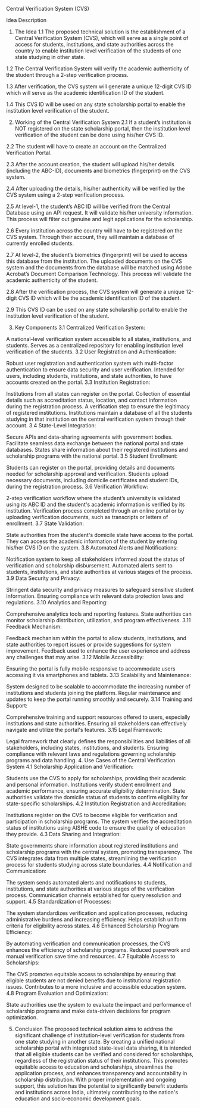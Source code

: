 Central Verification System (CVS)

Idea Description
1. The Idea
1.1 The proposed technical solution is the establishment of a Central Verification System (CVS), which will serve as a single point of access for students, institutions, and state authorities across the country to enable institution level verification of the students of one state studying in other state.

1.2 The Central Verification System will verify the academic authenticity of the student through a 2-step verification process.

1.3 After verification, the CVS system will generate a unique 12-digit CVS ID which will serve as the academic identification ID of the student.

1.4 This CVS ID will be used on any state scholarship portal to enable the institution level verification of the student.

2. Working of the Central Verification System
2.1 If a student’s institution is NOT registered on the state scholarship portal, then the institution level verification of the student can be done using his/her CVS ID.

2.2 The student will have to create an account on the Centralized Verification Portal.

2.3 After the account creation, the student will upload his/her details (including the ABC-ID), documents and biometrics (fingerprint) on the CVS system.

2.4 After uploading the details, his/her authenticity will be verified by the CVS system using a 2-step verification process.

2.5 At level-1, the student’s ABC ID will be verified from the Central Database using an API request. It will validate his/her university information. This process will filter out genuine and legit applications for the scholarship.

2.6 Every institution across the country will have to be registered on the CVS system. Through their account, they will maintain a database of currently enrolled students.

2.7 At level-2, the student’s biometrics (fingerprint) will be used to access this database from the institution. The uploaded documents on the CVS system and the documents from the database will be matched using Adobe Acrobat’s Document Comparison Technology. This process will validate the academic authenticity of the student.

2.8 After the verification process, the CVS system will generate a unique 12-digit CVS ID which will be the academic identification ID of the student.

2.9 This CVS ID can be used on any state scholarship portal to enable the institution level verification of the student.

3. Key Components
3.1 Centralized Verification System:

A national-level verification system accessible to all states, institutions, and students.
Serves as a centralized repository for enabling institution level verification of the students.
3.2 User Registration and Authentication:

Robust user registration and authentication system with multi-factor authentication to ensure data security and user verification.
Intended for users, including students, institutions, and state authorities, to have accounts created on the portal.
3.3 Institution Registration:

Institutions from all states can register on the portal.
Collection of essential details such as accreditation status, location, and contact information during the registration process.
A verification step to ensure the legitimacy of registered institutions.
Institutions maintain a database of all the students studying in that institution on the central verification system through their account.
3.4 State-Level Integration:

Secure APIs and data-sharing agreements with government bodies.
Facilitate seamless data exchange between the national portal and state databases.
States share information about their registered institutions and scholarship programs with the national portal.
3.5 Student Enrollment:

Students can register on the portal, providing details and documents needed for scholarship approval and verification.
Students upload necessary documents, including domicile certificates and student IDs, during the registration process.
3.6 Verification Workflow:

2-step verification workflow where the student’s university is validated using its ABC ID and the student's academic information is verified by its institution.
Verification process completed through an online portal or by uploading verification documents, such as transcripts or letters of enrollment.
3.7 State Validation:

State authorities from the student's domicile state have access to the portal.
They can access the academic information of the student by entering his/her CVS ID on the system.
3.8 Automated Alerts and Notifications:

Notification system to keep all stakeholders informed about the status of verification and scholarship disbursement.
Automated alerts sent to students, institutions, and state authorities at various stages of the process.
3.9 Data Security and Privacy:

Stringent data security and privacy measures to safeguard sensitive student information.
Ensuring compliance with relevant data protection laws and regulations.
3.10 Analytics and Reporting:

Comprehensive analytics tools and reporting features.
State authorities can monitor scholarship distribution, utilization, and program effectiveness.
3.11 Feedback Mechanism:

Feedback mechanism within the portal to allow students, institutions, and state authorities to report issues or provide suggestions for system improvement.
Feedback used to enhance the user experience and address any challenges that may arise.
3.12 Mobile Accessibility:

Ensuring the portal is fully mobile-responsive to accommodate users accessing it via smartphones and tablets.
3.13 Scalability and Maintenance:

System designed to be scalable to accommodate the increasing number of institutions and students joining the platform.
Regular maintenance and updates to keep the portal running smoothly and securely.
3.14 Training and Support:

Comprehensive training and support resources offered to users, especially institutions and state authorities.
Ensuring all stakeholders can effectively navigate and utilize the portal's features.
3.15 Legal Framework:

Legal framework that clearly defines the responsibilities and liabilities of all stakeholders, including states, institutions, and students.
Ensuring compliance with relevant laws and regulations governing scholarship programs and data handling.
4. Use Cases of the Central Verification System
4.1 Scholarship Application and Verification:

Students use the CVS to apply for scholarships, providing their academic and personal information.
Institutions verify student enrollment and academic performance, ensuring accurate eligibility determination.
State authorities validate the domicile status of students to confirm eligibility for state-specific scholarships.
4.2 Institution Registration and Accreditation:

Institutions register on the CVS to become eligible for verification and participation in scholarship programs.
The system verifies the accreditation status of institutions using AISHE code to ensure the quality of education they provide.
4.3 Data Sharing and Integration:

State governments share information about registered institutions and scholarship programs with the central system, promoting transparency.
The CVS integrates data from multiple states, streamlining the verification process for students studying across state boundaries.
4.4 Notification and Communication:

The system sends automated alerts and notifications to students, institutions, and state authorities at various stages of the verification process.
Communication channels established for query resolution and support.
4.5 Standardization of Processes:

The system standardizes verification and application processes, reducing administrative burdens and increasing efficiency.
Helps establish uniform criteria for eligibility across states.
4.6 Enhanced Scholarship Program Efficiency:

By automating verification and communication processes, the CVS enhances the efficiency of scholarship programs.
Reduced paperwork and manual verification save time and resources.
4.7 Equitable Access to Scholarships:

The CVS promotes equitable access to scholarships by ensuring that eligible students are not denied benefits due to institutional registration issues.
Contributes to a more inclusive and accessible education system.
4.8 Program Evaluation and Optimization:

State authorities use the system to evaluate the impact and performance of scholarship programs and make data-driven decisions for program optimization.

5. Conclusion
The proposed technical solution aims to address the significant challenge of institution-level verification for students from one state studying in another state. By creating a unified national scholarship portal with integrated state-level data sharing, it is intended that all eligible students can be verified and considered for scholarships, regardless of the registration status of their institutions. This promotes equitable access to education and scholarships, streamlines the application process, and enhances transparency and accountability in scholarship distribution. With proper implementation and ongoing support, this solution has the potential to significantly benefit students and institutions across India, ultimately contributing to the nation's education and socio-economic development goals.
